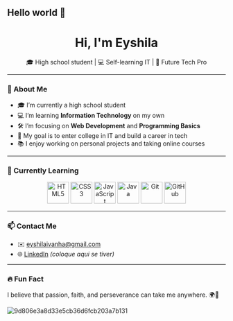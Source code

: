 ## Hello world 🎀
<h1 align="center">Hi, I'm Eyshila</h1>

<p align="center">
🎓 High school student | 💻 Self-learning IT | 🚀 Future Tech Pro
</p>

---

### 🌟 About Me

- 🎓 I’m currently a high school student  
- 💻 I’m learning **Information Technology** on my own  
- 🛠️ I’m focusing on **Web Development** and **Programming Basics**  
- 🎯 My goal is to enter college in IT and build a career in tech  
- 📚 I enjoy working on personal projects and taking online courses  

---

### 🧠 Currently Learning

<div align="center">
  <img src="https://cdn.jsdelivr.net/gh/devicons/devicon/icons/html5/html5-original.svg" alt="HTML5" width="50" />
  <img src="https://cdn.jsdelivr.net/gh/devicons/devicon/icons/css3/css3-original.svg" alt="CSS3" width="50" />
  <img src="https://cdn.jsdelivr.net/gh/devicons/devicon/icons/javascript/javascript-original.svg" alt="JavaScript" width="50" />
  <img src="https://cdn.jsdelivr.net/gh/devicons/devicon/icons/java/java-original.svg" alt="Java" width="50" />
  <img src="https://cdn.jsdelivr.net/gh/devicons/devicon/icons/git/git-original.svg" alt="Git" width="50" />
  <img src="https://cdn.jsdelivr.net/gh/devicons/devicon/icons/github/github-original.svg" alt="GitHub" width="50" />
</div>

---

### 📫 Contact Me

- ✉️ eyshilaivanha@gmail.com 
- 🌐 [LinkedIn](https://www.linkedin.com/in/eyshila-ivanha-de-brito-767994337?utm_source=share&utm_campaign=share_via&utm_content=profile&utm_medium=android_app) *(coloque aqui se tiver)*

---

### 🔥 Fun Fact

I believe that passion, faith, and perseverance can take me anywhere. 🌍💫


![9d806e3a8d33e5cb36d6fcb203a7b131](https://github.com/user-attachments/assets/5b0fd311-c1b4-4b6f-8353-21006c6dd5a8)

<!--
**sheylaghost/sheylaghost** is a ✨ _special_ ✨ repository because its `README.md` (this file) appears on your GitHub profile.

Here are some ideas to get you started:

- 🔭 I’m currently working on ...
- 🌱 I’m currently learning ...
- 👯 I’m looking to collaborate on ...
- 🤔 I’m looking for help with ...
- 💬 Ask me about ...
- 📫 How to reach me: ...
- 😄 Pronouns: ...
- ⚡ Fun fact: ...
-->
